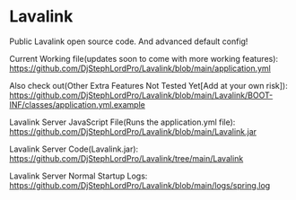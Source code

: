 # Lavalink
 Public Lavalink open source code. And advanced default config!

Current Working file(updates soon to come with more working features):
https://github.com/DjStephLordPro/Lavalink/blob/main/application.yml

Also check out(Other Extra Features Not Tested Yet[Add at your own risk]): https://github.com/DjStephLordPro/Lavalink/blob/main/Lavalink/BOOT-INF/classes/application.yml.example

Lavalink Server JavaScript File(Runs the application.yml file):
https://github.com/DjStephLordPro/Lavalink/blob/main/Lavalink.jar

Lavalink Server Code(Lavalink.jar):
https://github.com/DjStephLordPro/Lavalink/tree/main/Lavalink

Lavalink Server Normal Startup Logs:
https://github.com/DjStephLordPro/Lavalink/blob/main/logs/spring.log
